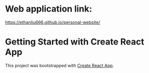 # Web application link: 

https://ethanliu666.github.io/personal-website/

# Getting Started with Create React App

This project was bootstrapped with [Create React App](https://github.com/facebook/create-react-app).